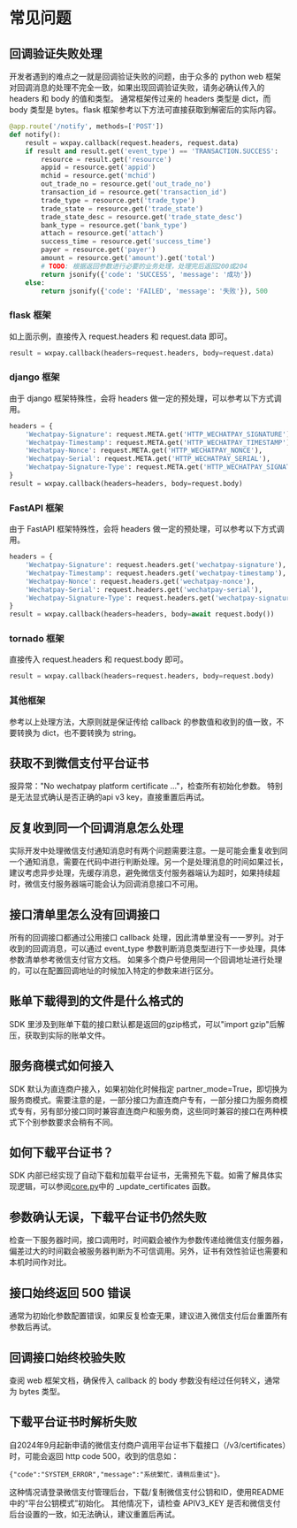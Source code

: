 # 常见问题


## 回调验证失败处理

开发者遇到的难点之一就是回调验证失败的问题，由于众多的 python web 框架对回调消息的处理不完全一致，如果出现回调验证失败，请务必确认传入的 headers 和 body 的值和类型。
通常框架传过来的 headers 类型是 dict，而 body 类型是 bytes。flask 框架参考以下方法可直接获取到解密后的实际内容。

```python
@app.route('/notify', methods=['POST'])
def notify():
    result = wxpay.callback(request.headers, request.data)
    if result and result.get('event_type') == 'TRANSACTION.SUCCESS':
        resource = result.get('resource')
        appid = resource.get('appid')
        mchid = resource.get('mchid')
        out_trade_no = resource.get('out_trade_no')
        transaction_id = resource.get('transaction_id')
        trade_type = resource.get('trade_type')
        trade_state = resource.get('trade_state')
        trade_state_desc = resource.get('trade_state_desc')
        bank_type = resource.get('bank_type')
        attach = resource.get('attach')
        success_time = resource.get('success_time')
        payer = resource.get('payer')
        amount = resource.get('amount').get('total')
        # TODO: 根据返回参数进行必要的业务处理，处理完后返回200或204
        return jsonify({'code': 'SUCCESS', 'message': '成功'})
    else:
        return jsonify({'code': 'FAILED', 'message': '失败'}), 500
```

### flask 框架

如上面示例，直接传入 request.headers 和 request.data 即可。

```python
result = wxpay.callback(headers=request.headers, body=request.data)
```

### django 框架

由于 django 框架特殊性，会将 headers 做一定的预处理，可以参考以下方式调用。

```python
headers = {
    'Wechatpay-Signature': request.META.get('HTTP_WECHATPAY_SIGNATURE'),
    'Wechatpay-Timestamp': request.META.get('HTTP_WECHATPAY_TIMESTAMP'),
    'Wechatpay-Nonce': request.META.get('HTTP_WECHATPAY_NONCE'),
    'Wechatpay-Serial': request.META.get('HTTP_WECHATPAY_SERIAL'),
    'Wechatpay-Signature-Type': request.META.get('HTTP_WECHATPAY_SIGNATURE_TYPE')
}
result = wxpay.callback(headers=headers, body=request.body)
```

### FastAPI 框架

由于 FastAPI 框架特殊性，会将 headers 做一定的预处理，可以参考以下方式调用。

```python
headers = {
    'Wechatpay-Signature': request.headers.get('wechatpay-signature'),
    'Wechatpay-Timestamp': request.headers.get('wechatpay-timestamp'),
    'Wechatpay-Nonce': request.headers.get('wechatpay-nonce'),
    'Wechatpay-Serial': request.headers.get('wechatpay-serial'),
    'Wechatpay-Signature-Type': request.headers.get('wechatpay-signature-type')
}
result = wxpay.callback(headers=headers, body=await request.body())
```

### tornado 框架

直接传入 request.headers 和 request.body 即可。

```python
result = wxpay.callback(headers=request.headers, body=request.body)
```

### 其他框架

参考以上处理方法，大原则就是保证传给 callback 的参数值和收到的值一致，不要转换为 dict，也不要转换为 string。

## 获取不到微信支付平台证书

报异常："No wechatpay platform certificate ..."，检查所有初始化参数。
特别是无法显式确认是否正确的api v3 key，直接重置后再试。

## 反复收到同一个回调消息怎么处理

实际开发中处理微信支付通知消息时有两个问题需要注意。一是可能会重复收到同一个通知消息，需要在代码中进行判断处理。另一个是处理消息的时间如果过长，建议考虑异步处理，先缓存消息，避免微信支付服务器端认为超时，如果持续超时，微信支付服务器端可能会认为回调消息接口不可用。

## 接口清单里怎么没有回调接口

所有的回调接口都通过公用接口 callback 处理，因此清单里没有一一罗列。对于收到的回调消息，可以通过 event_type 参数判断消息类型进行下一步处理，具体参数清单参考微信支付官方文档。
如果多个商户号使用同一个回调地址进行处理的，可以在配置回调地址的时候加入特定的参数来进行区分。

## 账单下载得到的文件是什么格式的

SDK 里涉及到账单下载的接口默认都是返回的gzip格式，可以"import gzip"后解压，获取到实际的账单文件。

## 服务商模式如何接入

SDK 默认为直连商户接入，如果初始化时候指定 partner_mode=True，即切换为服务商模式。需要注意的是，一部分接口为直连商户专有，一部分接口为服务商模式专有，另有部分接口同时兼容直连商户和服务商，这些同时兼容的接口在两种模式下个别参数要求会稍有不同。

## 如何下载平台证书？

SDK 内部已经实现了自动下载和加载平台证书，无需预先下载。如需了解具体实现逻辑，可以参阅[core.py](../wechatpayv3/core.py)中的 \_update_certificates 函数。

## 参数确认无误，下载平台证书仍然失败

检查一下服务器时间，接口调用时，时间戳会被作为参数传递给微信支付服务器，偏差过大的时间戳会被服务器判断为不可信调用。另外，证书有效性验证也需要和本机时间作对比。

## 接口始终返回 500 错误

通常为初始化参数配置错误，如果反复检查无果，建议进入微信支付后台重置所有参数后再试。

## 回调接口始终校验失败

查阅 web 框架文档，确保传入 callback 的 body 参数没有经过任何转义，通常为 bytes 类型。

## 下载平台证书时解析失败

自2024年9月起新申请的微信支付商户调用平台证书下载接口（/v3/certificates）时，可能会返回 http code 500，收到的信息如：
```
{"code":"SYSTEM_ERROR","message":"系统繁忙，请稍后重试"}。
```
这种情况请登录微信支付管理后台，下载/复制微信支付公钥和ID，使用README中的“平台公钥模式”初始化。
其他情况下，请检查 APIV3_KEY 是否和微信支付后台设置的一致，如无法确认，建议重置后再试。
